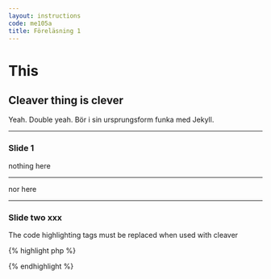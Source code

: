```yaml
---
layout: instructions
code: me105a
title: Föreläsning 1
---
```


# This

## Cleaver thing is clever

Yeah. Double yeah. Bör i sin ursprungsform funka med Jekyll. 

---------

### Slide 1

nothing here

***

nor here

---------

### Slide two xxx

The code highlighting tags must be replaced when used with cleaver

{% highlight php %}
<?php
echo "hej";
?>
{% endhighlight %}
